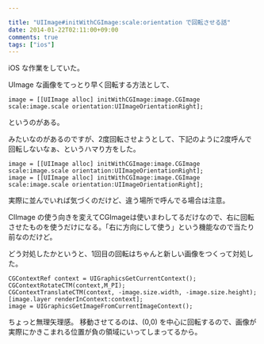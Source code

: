 ```yaml
---

title: "UIImage#initWithCGImage:scale:orientation で回転させる話"
date: 2014-01-22T02:11:00+09:00
comments: true
tags: ["ios"]
---
```


iOS な作業をしていた。

UImage な画像をてっとり早く回転する方法として、

```objc
image = [[UIImage alloc] initWithCGImage:image.CGImage scale:image.scale orientation:UIImageOrientationRight];
```

というのがある。

みたいなのがあるのですが、2度回転させようとして、下記のように2度呼んで回転しないなぁ、というハマり方をした。

```objc
image = [[UIImage alloc] initWithCGImage:image.CGImage scale:image.scale orientation:UIImageOrientationRight];
image = [[UIImage alloc] initWithCGImage:image.CGImage scale:image.scale orientation:UIImageOrientationRight];
```

実際に並んでいれば気づくのだけど、違う場所で呼んでる場合は注意。

CIImage の使う向きを変えてCGImageは使いまわしてるだけなので、右に回転させたものを使うだけになる。「右に方向にして使う」という機能なので当たり前なのだけど。

どう対処したかというと、1回目の回転はちゃんと新しい画像をつくって対処した。

```objc
CGContextRef context = UIGraphicsGetCurrentContext();
CGContextRotateCTM(context,M_PI);
CGContextTranslateCTM(context, -image.size.width, -image.size.height);
[image.layer renderInContext:context];
image = UIGraphicsGetImageFromCurrentImageContext();
```

ちょっと無理矢理感。
移動させてるのは、(0,0) を中心に回転するので、画像が実際にかきこまれる位置が負の領域にいってしまってるから。
